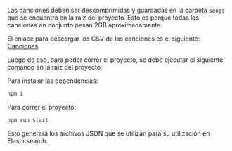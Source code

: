 Las canciones deben ser descomprimidas y guardadas en la carpeta `songs` que se encuentra en la raíz del proyecto. Esto es porque todas las canciones en conjunto pesan 2GB aproximadamente.

El enlace para descargar los CSV de las canciones es el siguiente: [Canciones](https://drive.google.com/file/d/16vtRRSwOz0WpqK65EDeiVosuSGDwsVjV/view?usp=sharing)

Luego de eso, para poder correr el proyecto, se debe ejecutar el siguiente comando en la raíz del proyecto:

Para instalar las dependencias:
```bash
npm i
```

Para correr el proyecto:
```bash
npm run start
```
Esto generará los archivos JSON que se utilizan para su utilización en Elasticsearch.